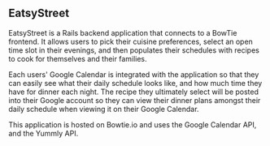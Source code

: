 ## EatsyStreet

EatsyStreet is a Rails backend application that connects to a BowTie frontend. It allows users to pick their cuisine preferences, select an open time slot in their evenings, and then populates their schedules with recipes to cook for themselves and their families.

Each users' Google Calendar is integrated with the application so that they can easily see what their daily schedule looks like, and how much time they have for dinner each night. The recipe they ultimately select will be posted into their Google account so they can view their dinner plans amongst their daily schedule when viewing it on their Google Calendar.

This application is hosted on Bowtie.io and uses the Google Calendar API, and the Yummly API.
